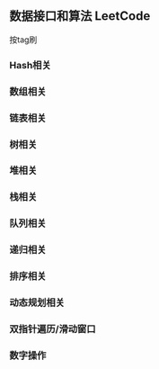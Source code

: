 ## 数据接口和算法 LeetCode

按tag刷
### Hash相关
### 数组相关
### 链表相关
### 树相关
### 堆相关
### 栈相关
### 队列相关
### 递归相关
### 排序相关
### 动态规划相关
### 双指针遍历/滑动窗口
### 数字操作
